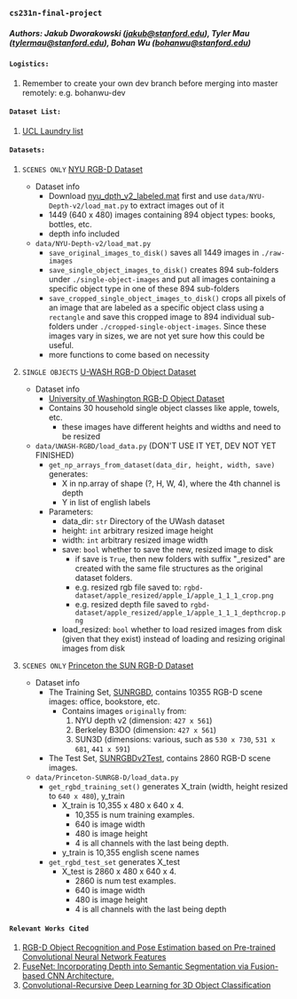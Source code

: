 ### `cs231n-final-project`
##### Authors: Jakub Dworakowski (jakub@stanford.edu), Tyler Mau (tylermau@stanford.edu), Bohan Wu (bohanwu@stanford.edu)

#### `Logistics:`
1. Remember to create your own dev branch before merging into master remotely: e.g. bohanwu-dev

#### `Dataset List:`
1. [UCL Laundry list](http://www0.cs.ucl.ac.uk/staff/M.Firman/RGBDdatasets/)

#### `Datasets:`
1. `SCENES ONLY` [NYU RGB-D Dataset](http://cs.nyu.edu/~silberman/datasets/nyu_depth_v2.html) 
    * Dataset info
        * Download [nyu_dpth_v2_labeled.mat](http://horatio.cs.nyu.edu/mit/silberman/nyu_depth_v2/nyu_depth_v2_labeled.mat) first and use `data/NYU-Depth-v2/load_mat.py` to extract images out of it 
        * 1449 (640 x 480) images containing 894 object types: books, bottles, etc.
        * depth info included
    * `data/NYU-Depth-v2/load_mat.py`
        * `save_original_images_to_disk()` saves all 1449 images in `./raw-images`
        * `save_single_object_images_to_disk()` creates 894 sub-folders under `./single-object-images` and put all images containing a specific object type in one of these 894 sub-folders
        * `save_cropped_single_object_images_to_disk()` crops all pixels of an image that are labeled as a specific object class using a `rectangle` and save this cropped image to 894 individual sub-folders under `./cropped-single-object-images`. Since these images vary in sizes, we are not yet sure how this could be useful. 
        * more functions to come based on necessity
2. `SINGLE OBJECTS` [U-WASH RGB-D Object Dataset](https://rgbd-dataset.cs.washington.edu/dataset/) 
    * Dataset info
        * [University of Washington RGB-D Object Dataset](https://rgbd-dataset.cs.washington.edu/dataset/rgbd-dataset/rgbd-dataset.tar)
        * Contains 30 household single object classes like apple, towels, etc.
            * these images have different heights and widths and need to be resized
    * `data/UWASH-RGBD/load_data.py` (DON'T USE IT YET, DEV NOT YET FINISHED)
        * `get_np_arrays_from_dataset(data_dir, height, width, save)` generates:
            * X in np.array of shape (?, H, W, 4), where the 4th channel is depth
            * Y in list of english labels
        * Parameters:
            * data_dir: `str` Directory of the UWash dataset
            * height: `int` arbitrary resized image height
            * width: `int` arbitrary resized image width
            * save: `bool` whether to save the new, resized image to disk
                * if save is `True`, then new folders with suffix "_resized" are created with the same file structures as the original dataset folders.
                * e.g. resized rgb file saved to: `rgbd-dataset/apple_resized/apple_1/apple_1_1_1_crop.png`
                * e.g. resized depth file saved to `rgbd-dataset/apple_resized/apple_1/apple_1_1_1_depthcrop.png`
            * load_resized: `bool` whether to load resized images from disk (given that they exist) instead of loading and resizing original images from disk
          
3. `SCENES ONLY` [Princeton the SUN RGB-D Dataset](http://rgbd.cs.princeton.edu/challenge.html)
    * Dataset info
        * The Training Set, [SUNRGBD](http://rgbd.cs.princeton.edu/data/SUNRGBD.zip), contains 10355 RGB-D scene images: office, bookstore, etc.
            * Contains images `originally` from:
                1. NYU depth v2 (dimension: `427 x 561`)
                2. Berkeley B3DO (dimension: `427 x 561`)
                3. SUN3D (dimensions: various, such as `530 x 730`, `531 x 681`, `441 x 591`)
        * The Test Set, [SUNRGBDv2Test](http://rgbd.cs.princeton.edu/data/LSUN/SUNRGBDLSUNTest.zip), contains 2860 RGB-D scene images.
    * `data/Princeton-SUNRGB-D/load_data.py`
        * `get_rgbd_training_set()` generates X_train (width, height resized to `640 x 480`), y_train
            * X_train is 10,355 x 480 x 640 x 4. 
                * 10,355 is num training examples.
                * 640 is image width
                * 480 is image height
                * 4 is all channels with the last being depth. 
            * y_train is 10,355 english scene names
        * `get_rgbd_test_set` generates X_test
            * X_test is 2860 x 480 x 640 x 4. 
                * 2860 is num test examples.
                * 640 is image width
                * 480 is image height
                * 4 is all channels with the last being depth

#### `Relevant Works Cited` 
1. [RGB-D Object Recognition and Pose Estimation based on Pre-trained Convolutional Neural Network Features](https://pdfs.semanticscholar.org/efa3/e8826aab1a79d05b1f3ab55b277c0120a092.pdf)
2. [FuseNet: Incorporating Depth into Semantic Segmentation via Fusion-based CNN Architecture.](http://vision.in.tum.de/_media/spezial/bib/hazirbasma2016fusenet.pdf)
3. [Convolutional-Recursive Deep Learning for 3D Object Classification](https://papers.nips.cc/paper/4773-convolutional-recursive-deep-learning-for-3d-object-classification.pdf)

     